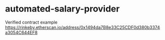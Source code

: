 # automated-salary-provider

Verified contract example https://rinkeby.etherscan.io/address/0x1494da7B8e33C25CDF0d380b3374a3054C644EF8
